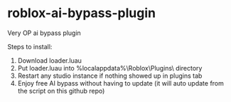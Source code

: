 # roblox-ai-bypass-plugin
Very OP ai bypass plugin

Steps to install:
1. Download loader.luau
2. Put loader.luau into %localappdata%\Roblox\Plugins\ directory
3. Restart any studio instance if nothing showed up in plugins tab
4. Enjoy free AI bypass without having to update (it will auto update from the script on this github repo)